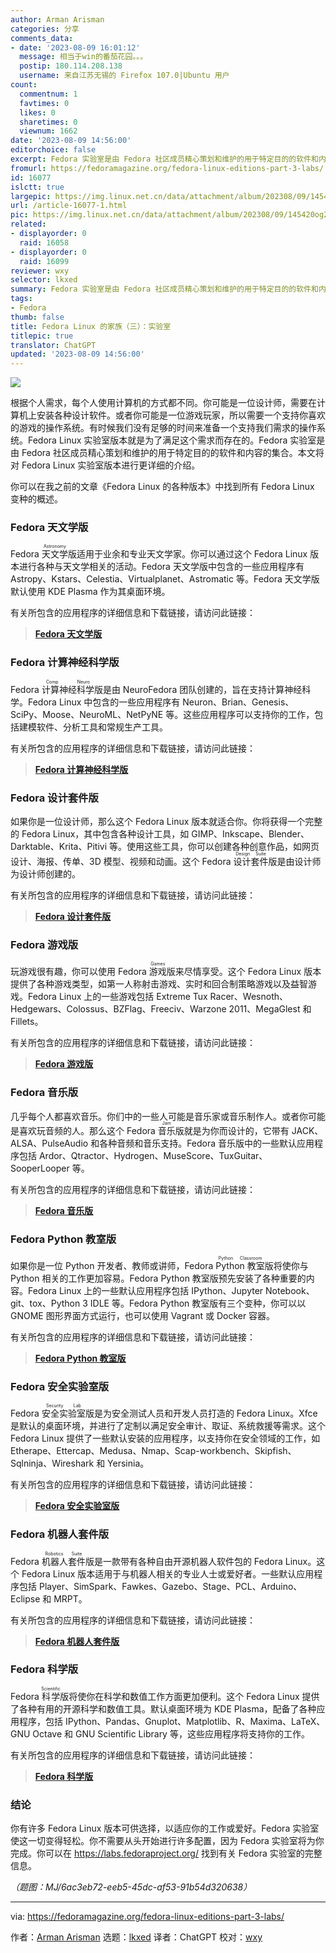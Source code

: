 ```yaml
---
author: Arman Arisman
categories: 分享
comments_data:
- date: '2023-08-09 16:01:12'
  message: 相当于win的番茄花园。。。
  postip: 180.114.208.138
  username: 来自江苏无锡的 Firefox 107.0|Ubuntu 用户
count:
  commentnum: 1
  favtimes: 0
  likes: 0
  sharetimes: 0
  viewnum: 1662
date: '2023-08-09 14:56:00'
editorchoice: false
excerpt: Fedora 实验室是由 Fedora 社区成员精心策划和维护的用于特定目的的软件和内容的集合。
fromurl: https://fedoramagazine.org/fedora-linux-editions-part-3-labs/
id: 16077
islctt: true
largepic: https://img.linux.net.cn/data/attachment/album/202308/09/145420og2iztubio2uoc0u.jpg
url: /article-16077-1.html
pic: https://img.linux.net.cn/data/attachment/album/202308/09/145420og2iztubio2uoc0u.jpg.thumb.jpg
related:
- displayorder: 0
  raid: 16058
- displayorder: 0
  raid: 16099
reviewer: wxy
selector: lkxed
summary: Fedora 实验室是由 Fedora 社区成员精心策划和维护的用于特定目的的软件和内容的集合。
tags:
- Fedora
thumb: false
title: Fedora Linux 的家族（三）：实验室
titlepic: true
translator: ChatGPT
updated: '2023-08-09 14:56:00'
---
```


![](https://img.linux.net.cn/data/attachment/album/202308/09/145420og2iztubio2uoc0u.jpg)


根据个人需求，每个人使用计算机的方式都不同。你可能是一位设计师，需要在计算机上安装各种设计软件。或者你可能是一位游戏玩家，所以需要一个支持你喜欢的游戏的操作系统。有时候我们没有足够的时间来准备一个支持我们需求的操作系统。Fedora Linux 实验室版本就是为了满足这个需求而存在的。Fedora 实验室是由 Fedora 社区成员精心策划和维护的用于特定目的的软件和内容的集合。本文将对 Fedora Linux 实验室版本进行更详细的介绍。


你可以在我之前的文章《Fedora Linux 的各种版本》中找到所有 Fedora Linux 变种的概述。


### Fedora 天文学版


Fedora <ruby> 天文学 <rt>  Astronomy </rt></ruby> 版适用于业余和专业天文学家。你可以通过这个 Fedora Linux 版本进行各种与天文学相关的活动。Fedora 天文学版中包含的一些应用程序有 Astropy、Kstars、Celestia、Virtualplanet、Astromatic 等。Fedora 天文学版默认使用 KDE Plasma 作为其桌面环境。


有关所包含的应用程序的详细信息和下载链接，请访问此链接：



> 
> **[Fedora 天文学版](https://labs.fedoraproject.org/en/astronomy/)**
> 
> 
> 


### Fedora 计算神经科学版


Fedora <ruby> 计算神经科学 <rt>  Comp Neuro </rt></ruby>版是由 NeuroFedora 团队创建的，旨在支持计算神经科学。Fedora Linux 中包含的一些应用程序有 Neuron、Brian、Genesis、SciPy、Moose、NeuroML、NetPyNE 等。这些应用程序可以支持你的工作，包括建模软件、分析工具和常规生产工具。


有关所包含的应用程序的详细信息和下载链接，请访问此链接：



> 
> **[Fedora 计算神经科学版](https://labs.fedoraproject.org/en/comp-neuro/)**
> 
> 
> 


### Fedora 设计套件版


如果你是一位设计师，那么这个 Fedora Linux 版本就适合你。你将获得一个完整的 Fedora Linux，其中包含各种设计工具，如 GIMP、Inkscape、Blender、Darktable、Krita、Pitivi 等。使用这些工具，你可以创建各种创意作品，如网页设计、海报、传单、3D 模型、视频和动画。这个 Fedora <ruby> 设计套件 <rt>  Design Suite </rt></ruby>版是由设计师为设计师创建的。


有关所包含的应用程序的详细信息和下载链接，请访问此链接：



> 
> **[Fedora 设计套件版](https://labs.fedoraproject.org/en/design-suite/)**
> 
> 
> 


### Fedora 游戏版


玩游戏很有趣，你可以使用 Fedora <ruby> 游戏 <rt>  Games </rt></ruby>版来尽情享受。这个 Fedora Linux 版本提供了各种游戏类型，如第一人称射击游戏、实时和回合制策略游戏以及益智游戏。Fedora Linux 上的一些游戏包括 Extreme Tux Racer、Wesnoth、Hedgewars、Colossus、BZFlag、Freeciv、Warzone 2011、MegaGlest 和 Fillets。


有关所包含的应用程序的详细信息和下载链接，请访问此链接：



> 
> **[Fedora 游戏版](https://labs.fedoraproject.org/en/games/)**
> 
> 
> 


### Fedora 音乐版


几乎每个人都喜欢音乐。你们中的一些人可能是音乐家或音乐制作人。或者你可能是喜欢玩音频的人。那么这个 Fedora <ruby> 音乐 <rt>  Jam </rt></ruby>版就是为你而设计的，它带有 JACK、ALSA、PulseAudio 和各种音频和音乐支持。Fedora 音乐版中的一些默认应用程序包括 Ardor、Qtractor、Hydrogen、MuseScore、TuxGuitar、SooperLooper 等。


有关所包含的应用程序的详细信息和下载链接，请访问此链接：



> 
> **[Fedora 音乐版](https://labs.fedoraproject.org/en/jam/)**
> 
> 
> 


### Fedora Python 教室版


如果你是一位 Python 开发者、教师或讲师，Fedora <ruby> Python 教室 <rt>  Python Classroom </rt></ruby>版将使你与 Python 相关的工作更加容易。Fedora Python 教室版预先安装了各种重要的内容。Fedora Linux 上的一些默认应用程序包括 IPython、Jupyter Notebook、git、tox、Python 3 IDLE 等。Fedora Python 教室版有三个变种，你可以以 GNOME 图形界面方式运行，也可以使用 Vagrant 或 Docker 容器。


有关所包含的应用程序的详细信息和下载链接，请访问此链接：



> 
> **[Fedora Python 教室版](https://labs.fedoraproject.org/en/python-classroom/)**
> 
> 
> 


### Fedora 安全实验室版


Fedora <ruby> 安全实验室 <rt>  Security Lab </rt></ruby>版是为安全测试人员和开发人员打造的 Fedora Linux。Xfce 是默认的桌面环境，并进行了定制以满足安全审计、取证、系统救援等需求。这个 Fedora Linux 提供了一些默认安装的应用程序，以支持你在安全领域的工作，如 Etherape、Ettercap、Medusa、Nmap、Scap-workbench、Skipfish、Sqlninja、Wireshark 和 Yersinia。


有关所包含的应用程序的详细信息和下载链接，请访问此链接：



> 
> **[Fedora 安全实验室版](https://labs.fedoraproject.org/en/security/)**
> 
> 
> 


### Fedora 机器人套件版


Fedora <ruby> 机器人套件 <rt>  Robotics Suite </rt></ruby>版是一款带有各种自由开源机器人软件包的 Fedora Linux。这个 Fedora Linux 版本适用于与机器人相关的专业人士或爱好者。一些默认应用程序包括 Player、SimSpark、Fawkes、Gazebo、Stage、PCL、Arduino、Eclipse 和 MRPT。


有关所包含的应用程序的详细信息和下载链接，请访问此链接：



> 
> **[Fedora 机器人套件版](https://labs.fedoraproject.org/en/robotics/)**
> 
> 
> 


### Fedora 科学版


Fedora <ruby> 科学 <rt>  Scientific </rt></ruby>版将使你在科学和数值工作方面更加便利。这个 Fedora Linux 提供了各种有用的开源科学和数值工具。默认桌面环境为 KDE Plasma，配备了各种应用程序，包括 IPython、Pandas、Gnuplot、Matplotlib、R、Maxima、LaTeX、GNU Octave 和 GNU Scientific Library 等，这些应用程序将支持你的工作。


有关所包含的应用程序的详细信息和下载链接，请访问此链接：



> 
> **[Fedora 科学版](https://labs.fedoraproject.org/en/scientific/)**
> 
> 
> 


### 结论


你有许多 Fedora Linux 版本可供选择，以适应你的工作或爱好。Fedora 实验室使这一切变得轻松。你不需要从头开始进行许多配置，因为 Fedora 实验室将为你完成。你可以在 <https://labs.fedoraproject.org/> 找到有关 Fedora 实验室的完整信息。


*（题图：MJ/6ac3eb72-eeb5-45dc-af53-91b54d320638）*




---


via: <https://fedoramagazine.org/fedora-linux-editions-part-3-labs/>


作者：[Arman Arisman](https://fedoramagazine.org/author/armanwu/) 选题：[lkxed](https://github.com/lkxed/) 译者：ChatGPT 校对：[wxy](https://github.com/wxy)